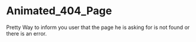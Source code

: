 # Animated_404_Page
 Pretty Way to inform you user that the page he is asking for is not found or there is an error.
